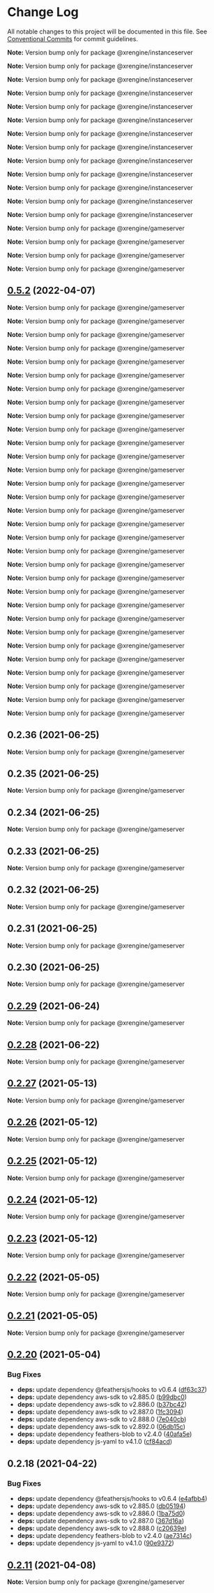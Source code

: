 # Change Log

All notable changes to this project will be documented in this file.
See [Conventional Commits](https://conventionalcommits.org) for commit guidelines.



**Note:** Version bump only for package @xrengine/instanceserver







**Note:** Version bump only for package @xrengine/instanceserver







**Note:** Version bump only for package @xrengine/instanceserver







**Note:** Version bump only for package @xrengine/instanceserver







**Note:** Version bump only for package @xrengine/instanceserver







**Note:** Version bump only for package @xrengine/instanceserver







**Note:** Version bump only for package @xrengine/instanceserver







**Note:** Version bump only for package @xrengine/instanceserver







**Note:** Version bump only for package @xrengine/instanceserver







**Note:** Version bump only for package @xrengine/instanceserver







**Note:** Version bump only for package @xrengine/instanceserver







**Note:** Version bump only for package @xrengine/instanceserver







**Note:** Version bump only for package @xrengine/instanceserver







**Note:** Version bump only for package @xrengine/gameserver







**Note:** Version bump only for package @xrengine/gameserver







**Note:** Version bump only for package @xrengine/gameserver







**Note:** Version bump only for package @xrengine/gameserver





## [0.5.2](https://github.com/xrfoundation/XREngine/compare/v0.5.1...v0.5.2) (2022-04-07)

**Note:** Version bump only for package @xrengine/gameserver







**Note:** Version bump only for package @xrengine/gameserver







**Note:** Version bump only for package @xrengine/gameserver







**Note:** Version bump only for package @xrengine/gameserver







**Note:** Version bump only for package @xrengine/gameserver







**Note:** Version bump only for package @xrengine/gameserver







**Note:** Version bump only for package @xrengine/gameserver







**Note:** Version bump only for package @xrengine/gameserver







**Note:** Version bump only for package @xrengine/gameserver







**Note:** Version bump only for package @xrengine/gameserver







**Note:** Version bump only for package @xrengine/gameserver







**Note:** Version bump only for package @xrengine/gameserver







**Note:** Version bump only for package @xrengine/gameserver







**Note:** Version bump only for package @xrengine/gameserver







**Note:** Version bump only for package @xrengine/gameserver







**Note:** Version bump only for package @xrengine/gameserver







**Note:** Version bump only for package @xrengine/gameserver







**Note:** Version bump only for package @xrengine/gameserver







**Note:** Version bump only for package @xrengine/gameserver







**Note:** Version bump only for package @xrengine/gameserver







**Note:** Version bump only for package @xrengine/gameserver







**Note:** Version bump only for package @xrengine/gameserver







**Note:** Version bump only for package @xrengine/gameserver







**Note:** Version bump only for package @xrengine/gameserver







**Note:** Version bump only for package @xrengine/gameserver







**Note:** Version bump only for package @xrengine/gameserver







**Note:** Version bump only for package @xrengine/gameserver







**Note:** Version bump only for package @xrengine/gameserver







**Note:** Version bump only for package @xrengine/gameserver







**Note:** Version bump only for package @xrengine/gameserver







**Note:** Version bump only for package @xrengine/gameserver





## 0.2.36 (2021-06-25)

**Note:** Version bump only for package @xrengine/gameserver





## 0.2.35 (2021-06-25)

**Note:** Version bump only for package @xrengine/gameserver





## 0.2.34 (2021-06-25)

**Note:** Version bump only for package @xrengine/gameserver





## 0.2.33 (2021-06-25)

**Note:** Version bump only for package @xrengine/gameserver





## 0.2.32 (2021-06-25)

**Note:** Version bump only for package @xrengine/gameserver





## 0.2.31 (2021-06-25)

**Note:** Version bump only for package @xrengine/gameserver





## 0.2.30 (2021-06-25)

**Note:** Version bump only for package @xrengine/gameserver





## [0.2.29](https://github.com/barankyle/xr3ngine/compare/v0.2.28...v0.2.29) (2021-06-24)

**Note:** Version bump only for package @xrengine/gameserver





## [0.2.28](https://github.com/barankyle/xr3ngine/compare/v0.2.27...v0.2.28) (2021-06-22)

**Note:** Version bump only for package @xrengine/gameserver





## [0.2.27](https://github.com/barankyle/xrengine/compare/v0.2.26...v0.2.27) (2021-05-13)

**Note:** Version bump only for package @xrengine/gameserver





## [0.2.26](https://github.com/barankyle/xrengine/compare/v0.2.24...v0.2.26) (2021-05-12)

**Note:** Version bump only for package @xrengine/gameserver





## [0.2.25](https://github.com/barankyle/xrengine/compare/v0.2.24...v0.2.25) (2021-05-12)

**Note:** Version bump only for package @xrengine/gameserver





## [0.2.24](https://github.com/barankyle/xrengine/compare/v0.2.23...v0.2.24) (2021-05-12)

**Note:** Version bump only for package @xrengine/gameserver





## [0.2.23](https://github.com/barankyle/xrengine/compare/v0.2.22...v0.2.23) (2021-05-12)

**Note:** Version bump only for package @xrengine/gameserver





## [0.2.22](https://github.com/xrengine/xrengine/compare/v0.2.21...v0.2.22) (2021-05-05)

**Note:** Version bump only for package @xrengine/gameserver





## [0.2.21](https://github.com/barankyle/xrengine/compare/v0.2.20...v0.2.21) (2021-05-05)

**Note:** Version bump only for package @xrengine/gameserver





## [0.2.20](https://github.com/barankyle/xrengine/compare/v0.2.18...v0.2.20) (2021-05-04)


### Bug Fixes

* **deps:** update dependency @feathersjs/hooks to v0.6.4 ([df63c37](https://github.com/barankyle/xrengine/commit/df63c37dcf4eb61a8e9ed4bdcfa2053d60164d8b))
* **deps:** update dependency aws-sdk to v2.885.0 ([b99dbc0](https://github.com/barankyle/xrengine/commit/b99dbc0a7ba9aa44ae49c88bd89dc1161a25a7e1))
* **deps:** update dependency aws-sdk to v2.886.0 ([b37bc42](https://github.com/barankyle/xrengine/commit/b37bc42fd77d765bc1a947ff097cef2360e3bbac))
* **deps:** update dependency aws-sdk to v2.887.0 ([1fc3094](https://github.com/barankyle/xrengine/commit/1fc3094cd008466281f8410ebf0b69e3c23ba4c9))
* **deps:** update dependency aws-sdk to v2.888.0 ([7e040cb](https://github.com/barankyle/xrengine/commit/7e040cbe484c74602def81e26f28cb55264ed177))
* **deps:** update dependency aws-sdk to v2.892.0 ([06db15c](https://github.com/barankyle/xrengine/commit/06db15cc17ade5417feafeda07fc3ee77fbe3d3f))
* **deps:** update dependency feathers-blob to v2.4.0 ([40afa5e](https://github.com/barankyle/xrengine/commit/40afa5e33767fc9d1c1d8baad7820028478a71cc))
* **deps:** update dependency js-yaml to v4.1.0 ([cf84acd](https://github.com/barankyle/xrengine/commit/cf84acd3dbfc606c5be67d26abbb445270eb8536))





## 0.2.18 (2021-04-22)


### Bug Fixes

* **deps:** update dependency @feathersjs/hooks to v0.6.4 ([e4afbb4](https://github.com/XRFoundation/XREngine/commit/e4afbb4e1f3f085855393eea997453c6002aaedb))
* **deps:** update dependency aws-sdk to v2.885.0 ([db05194](https://github.com/XRFoundation/XREngine/commit/db05194e8e61a0d54af54cdbaa6e50fd3f4f8b72))
* **deps:** update dependency aws-sdk to v2.886.0 ([1ba75d0](https://github.com/XRFoundation/XREngine/commit/1ba75d008a82b37eaf57b60b7ce442dde92be8c5))
* **deps:** update dependency aws-sdk to v2.887.0 ([367d16a](https://github.com/XRFoundation/XREngine/commit/367d16a9a7c5eee2deee16ae7cf4df8a1697490d))
* **deps:** update dependency aws-sdk to v2.888.0 ([c20639e](https://github.com/XRFoundation/XREngine/commit/c20639e23a8946e0484be289ddd258ebc7da88f4))
* **deps:** update dependency feathers-blob to v2.4.0 ([ae7314c](https://github.com/XRFoundation/XREngine/commit/ae7314c2066bdf20181060c49f75680d97fb8300))
* **deps:** update dependency js-yaml to v4.1.0 ([90e9372](https://github.com/XRFoundation/XREngine/commit/90e937244efdb3470de266f34c40d5cfb504acb5))





## [0.2.11](https://github.com/XRFoundation/XREngine/compare/v0.2.10...v0.2.11) (2021-04-08)

**Note:** Version bump only for package @xrengine/gameserver
